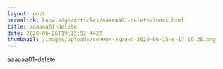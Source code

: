 ```yaml
---
layout: post
permalink: knowledge/articles/aaaaaa01-delete/index.html
title: aaaaaa01-delete
date: 2020-06-26T19:15:52.442Z
thumbnail: /images/uploads/снимок-экрана-2020-06-15-в-17.16.30.png
---
```

aaaaaa01-delete